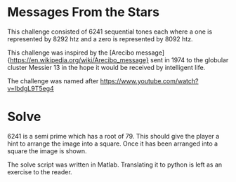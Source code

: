 # Messages From the Stars

This challenge consisted of 6241 sequential tones each where a one is represented by 8292 htz and a zero is represented by 8092 htz.

This challenge was inspired by the [Arecibo message]{https://en.wikipedia.org/wiki/Arecibo_message} sent in 1974 to the globular cluster Messier 13 in the hope it would be received by intelligent life.

The challenge was named after https://www.youtube.com/watch?v=IbdgL9T5eg4

# Solve

6241 is a semi prime which has a root of 79. This should give the player a hint to arrange the image into a square. Once it has been arranged into a square the image is shown.

The solve script was written in Matlab. Translating it to python is left as an exercise to the reader.

